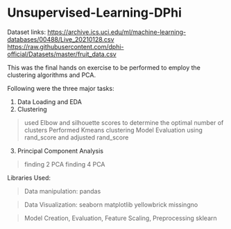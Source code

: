 # Unsupervised-Learning-DPhi

Dataset links: https://archive.ics.uci.edu/ml/machine-learning-databases/00488/Live_20210128.csv
https://raw.githubusercontent.com/dphi-official/Datasets/master/fruit_data.csv

This was the final hands on exercise to be performed to employ the clustering algorithms and PCA.

Following were the three major tasks:

1) Data Loading and EDA
2) Clustering
  > used Elbow and silhouette scores to determine the optimal number of clusters
  > Performed Kmeans clustering
  > Model Evaluation using rand_score and adjusted rand_score
  
3) Principal Component Analysis
  > finding 2 PCA
  > finding 4 PCA

Libraries Used:
> Data manipulation:
  pandas

> Data Visualization:
  seaborn
  matplotlib
  yellowbrick
  missingno

> Model Creation, Evaluation, Feature Scaling, Preprocessing
  sklearn
